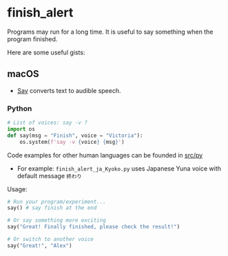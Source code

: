 # finish_alert

Programs may run for a long time. 
It is useful to say something when the program finished. 

Here are some useful gists:

## macOS

- [Say](https://ss64.com/osx/say.html) converts text to audible speech. 

### Python 

```python
# List of voices: say -v ?
import os
def say(msg = "Finish", voice = "Victoria"):
    os.system(f'say -v {voice} {msg}')
```
Code examples for other human languages can be founded in [src/py](src/py)
- For example: `finish_alert_ja_Kyoko.py` uses Japanese Yuna voice with default message `終わり`

Usage:

```python
# Run your program/experiment...
say() # say finish at the end

# Or say something more exciting
say("Great! Finally finished, please check the result!") 

# Or switch to another voice
say("Great!", "Alex")
```
   
